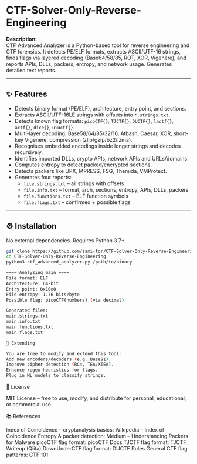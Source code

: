# CTF-Solver-Only-Reverse-Engineering

**Description:**  
CTF Advanced Analyzer is a Python-based tool for reverse engineering and CTF forensics. It detects PE/ELF formats, extracts ASCII/UTF-16 strings, finds flags via layered decoding (Base64/58/85, ROT, XOR, Vigenère), and reports APIs, DLLs, packers, entropy, and network usage. Generates detailed text reports.

---

## ✨ Features
- Detects binary format (PE/ELF), architecture, entry point, and sections.
- Extracts ASCII/UTF-16LE strings with offsets into `*.strings.txt`.
- Detects known flag formats: `picoCTF{}`, `TJCTF{}`, `DUCTF{}`, `lactf{}`, `actf{}`, `dice{}`, `uiuctf{}`.
- Multi-layer decoding: Base58/64/85/32/16, Atbash, Caesar, XOR, short-key Vigenère, compression (zlib/gzip/bz2/lzma).
- Recognises embedded encodings inside longer strings and decodes recursively.
- Identifies imported DLLs, crypto APIs, network APIs and URLs/domains.
- Computes entropy to detect packed/encrypted sections.
- Detects packers like UPX, MPRESS, FSG, Themida, VMProtect.
- Generates four reports:
  - `file.strings.txt` – all strings with offsets
  - `file.info.txt` – format, arch, sections, entropy, APIs, DLLs, packers
  - `file.functions.txt` – ELF function symbols
  - `file.flags.txt` – confirmed + possible flags

---

## ⚙️ Installation
No external dependencies. Requires Python 3.7+.

```bash
git clone https://github.com/sami-tor/CTF-Solver-Only-Reverse-Engineering
cd CTF-Solver-Only-Reverse-Engineering
python3 ctf_advanced_analyzer.py /path/to/binary

==== Analyzing main ====
File format: ELF
Architecture: 64-bit
Entry point: 0x10e0
File entropy: 1.76 bits/byte
Possible flag: picoCTF{numbers} (via decimal)

Generated files:
main.strings.txt
main.info.txt
main.functions.txt
main.flags.txt

🔧 Extending

You are free to modify and extend this tool:
Add new encoders/decoders (e.g. Base91).
Improve cipher detection (RC4, TEA/XTEA).
Enhance regex heuristics for flags.
Plug in ML models to classify strings.

```
📜 License

MIT License – free to use, modify, and distribute for personal, educational, or commercial use.


📚 References

Index of Coincidence – cryptanalysis basics:
Wikipedia – Index of Coincidence
Entropy & packer detection:
Medium – Understanding Packers for Malware
picoCTF flag format:
picoCTF Docs
TJCTF flag format:
TJCTF Writeup (Qiita)
DownUnderCTF flag format:
DUCTF Rules
General CTF flag patterns:
CTF 101

